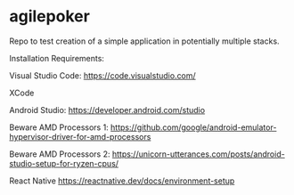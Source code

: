 # agilepoker

Repo to test creation of a simple application in potentially multiple stacks.

Installation Requirements:

Visual Studio Code:
https://code.visualstudio.com/

XCode

Android Studio:
https://developer.android.com/studio

Beware AMD Processors 1:
https://github.com/google/android-emulator-hypervisor-driver-for-amd-processors

Beware AMD Processors 2:
https://unicorn-utterances.com/posts/android-studio-setup-for-ryzen-cpus/


React Native
https://reactnative.dev/docs/environment-setup


